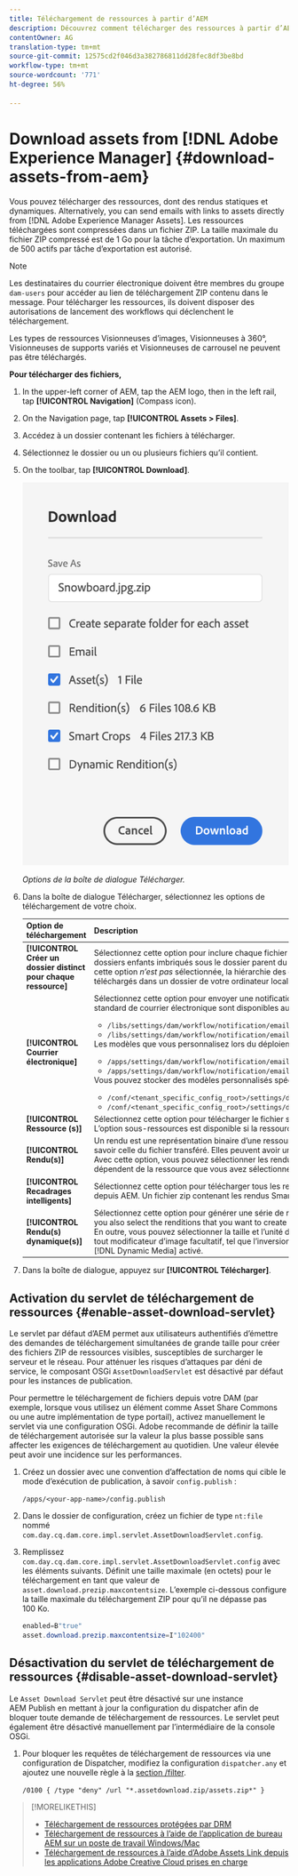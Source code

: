 ```yaml
---
title: Téléchargement de ressources à partir d’AEM
description: Découvrez comment télécharger des ressources à partir d’AEM et activer ou désactiver la fonctionnalité de téléchargement.
contentOwner: AG
translation-type: tm+mt
source-git-commit: 12575cd2f046d3a382786811dd28fec8df3be8bd
workflow-type: tm+mt
source-wordcount: '771'
ht-degree: 56%

---
```



# Download assets from [!DNL Adobe Experience Manager] {#download-assets-from-aem}

Vous pouvez télécharger des ressources, dont des rendus statiques et dynamiques. Alternatively, you can send emails with links to assets directly from [!DNL Adobe Experience Manager Assets]. Les ressources téléchargées sont compressées dans un fichier ZIP. La taille maximale du fichier ZIP compressé est de 1 Go pour la tâche d’exportation. Un maximum de 500 actifs par tâche d’exportation est autorisé.

>[!NOTE]
>
>Les destinataires du courrier électronique doivent être membres du groupe `dam-users` pour accéder au lien de téléchargement ZIP contenu dans le message. Pour télécharger les ressources, ils doivent disposer des autorisations de lancement des workflows qui déclenchent le téléchargement.

Les types de ressources Visionneuses d’images, Visionneuses à 360°, Visionneuses de supports variés et Visionneuses de carrousel ne peuvent pas être téléchargés.

**Pour télécharger des fichiers,**

1. In the upper-left corner of AEM, tap the AEM logo, then in the left rail, tap **[!UICONTROL Navigation]** (Compass icon).
1. On the Navigation page, tap **[!UICONTROL Assets > Files]**.
1. Accédez à un dossier contenant les fichiers à télécharger.
1. Sélectionnez le dossier ou un ou plusieurs fichiers qu’il contient.
1. On the toolbar, tap **[!UICONTROL Download]**.

   ![Options disponibles lors du téléchargement de fichiers à partir de ressources Experience Manager](/help/assets/assets/asset-download1.png)

   *Options de la boîte de dialogue Télécharger.*

1. Dans la boîte de dialogue Télécharger, sélectionnez les options de téléchargement de votre choix.

   | Option de téléchargement | Description |
   |---|---|
   | **[!UICONTROL Créer un dossier distinct pour chaque ressource]** | Sélectionnez cette option pour inclure chaque fichier que vous téléchargez, y compris les fichiers, dans des dossiers enfants imbriqués sous le dossier parent du fichier, dans un dossier sur votre ordinateur local. Lorsque cette option *n’est pas* sélectionnée, la hiérarchie des dossiers est ignorée par défaut et tous les fichiers sont téléchargés dans un dossier de votre ordinateur local. |
   | **[!UICONTROL Courrier électronique]** | Sélectionnez cette option pour envoyer une notification par courrier électronique au destinataire. Les modèles standard de courrier électronique sont disponibles aux emplacements suivants :<ul><li>`/libs/settings/dam/workflow/notification/email/downloadasset`.</li><li>`/libs/settings/dam/workflow/notification/email/transientworkflowcompleted`.</li></ul> Les modèles que vous personnalisez lors du déploiement sont disponibles aux emplacements suivants : <ul><li>`/apps/settings/dam/workflow/notification/email/downloadasset`.</li><li>`/apps/settings/dam/workflow/notification/email/transientworkflowcompleted`.</li></ul>Vous pouvez stocker des modèles personnalisés spécifiques au client aux emplacements suivants :<ul><li>`/conf/<tenant_specific_config_root>/settings/dam/workflow/notification/email/downloadasset`.</li><li>`/conf/<tenant_specific_config_root>/settings/dam/workflow/notification/email/transientworkflowcompleted`.</li></ul> |
   | **[!UICONTROL Ressource (s)]** | Sélectionnez cette option pour télécharger le fichier sous sa forme d’origine sans aucun rendu.<br>L’option sous-ressources est disponible si la ressource d’origine comporte des sous-ressources. |
   | **[!UICONTROL Rendu(s)]** | Un rendu est une représentation binaire d’une ressource. Les ressources possèdent une représentation principale, à savoir celle du fichier transféré. Elles peuvent avoir un nombre illimité de représentations. <br> Avec cette option, vous pouvez sélectionner les rendus que vous souhaitez télécharger. Les rendus disponibles dépendent de la ressource que vous avez sélectionnée. |
   | **[!UICONTROL Recadrages intelligents]** | Sélectionnez cette option pour télécharger tous les rendus de recadrage intelligent de la ressource sélectionnée depuis AEM. Un fichier zip contenant les rendus Smart Crop est créé et téléchargé sur votre ordinateur local. |
   | **[!UICONTROL Rendu(s) dynamique(s)]** | Sélectionnez cette option pour générer une série de rendus alternatifs en temps réel. When you select this option, you also select the renditions that you want to create dynamically by selecting from the [Image Preset](/help/assets/dynamic-media/image-presets.md) list. <br>En outre, vous pouvez sélectionner la taille et l’unité de mesure, le format, l’espace colorimétrique, la résolution et tout modificateur d’image facultatif, tel que l’inversion de l’image. Cette option n’est disponible que si vous avez [!DNL Dynamic Media] activé. |

1. Dans la boîte de dialogue, appuyez sur **[!UICONTROL Télécharger]**.


## Activation du servlet de téléchargement de ressources {#enable-asset-download-servlet}

Le servlet par défaut d’AEM permet aux utilisateurs authentifiés d’émettre des demandes de téléchargement simultanées de grande taille pour créer des fichiers ZIP de ressources visibles, susceptibles de surcharger le serveur et le réseau. Pour atténuer les risques d’attaques par déni de service, le composant OSGi `AssetDownloadServlet` est désactivé par défaut pour les instances de publication.

Pour permettre le téléchargement de fichiers depuis votre DAM (par exemple, lorsque vous utilisez un élément comme Asset Share Commons ou une autre implémentation de type portail), activez manuellement le servlet via une configuration OSGi. Adobe recommande de définir la taille de téléchargement autorisée sur la valeur la plus basse possible sans affecter les exigences de téléchargement au quotidien. Une valeur élevée peut avoir une incidence sur les performances.

1. Créez un dossier avec une convention d’affectation de noms qui cible le mode d’exécution de publication, à savoir `config.publish` :

   `/apps/<your-app-name>/config.publish`

1. Dans le dossier de configuration, créez un fichier de type `nt:file` nommé `com.day.cq.dam.core.impl.servlet.AssetDownloadServlet.config`.
1. Remplissez `com.day.cq.dam.core.impl.servlet.AssetDownloadServlet.config` avec les éléments suivants. Définit une taille maximale (en octets) pour le téléchargement en tant que valeur de `asset.download.prezip.maxcontentsize`. L’exemple ci-dessous configure la taille maximale du téléchargement ZIP pour qu’il ne dépasse pas 100 Ko.

   ```java
   enabled=B"true"
   asset.download.prezip.maxcontentsize=I"102400"
   ```

## Désactivation du servlet de téléchargement de ressources {#disable-asset-download-servlet}

Le `Asset Download Servlet` peut être désactivé sur une instance AEM Publish en mettant à jour la configuration du dispatcher afin de bloquer toute demande de téléchargement de ressources. Le servlet peut également être désactivé manuellement par l’intermédiaire de la console OSGi.

1. Pour bloquer les requêtes de téléchargement de ressources via une configuration de Dispatcher, modifiez la configuration `dispatcher.any` et ajoutez une nouvelle règle à la [section /filter](https://docs.adobe.com/content/help/en/experience-manager-dispatcher/using/configuring/dispatcher-configuration.html#defining-a-filter).

   `/0100 { /type "deny" /url "*.assetdownload.zip/assets.zip*" }`

>[!MORELIKETHIS]
>
>* [Téléchargement de ressources protégées par DRM](drm.md)
>* [Téléchargement de ressources à l’aide de l’application de bureau AEM sur un poste de travail Windows/Mac](https://helpx.adobe.com/fr/experience-manager/desktop-app/aem-desktop-app.html)
>* [Téléchargement de ressources à l’aide d’Adobe Assets Link depuis les applications Adobe Creative Cloud prises en charge](https://helpx.adobe.com/fr/enterprise/using/manage-assets-using-adobe-asset-link.html)

